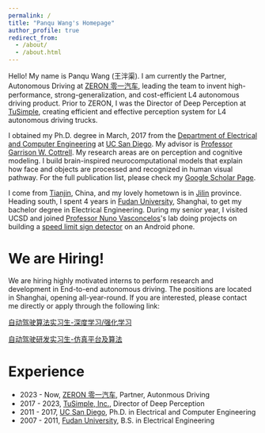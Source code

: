 ```yaml
---
permalink: /
title: "Panqu Wang's Homepage"
author_profile: true
redirect_from: 
  - /about/
  - /about.html
---
```


Hello! My name is Panqu Wang (王泮渠). I am currently the Partner, Autonomous Driving at [ZERON 零一汽车](https://zeron.jobs.feishu.cn/campus/), leading the team to invent high-performance, strong-generalization, and cost-efficient L4 autonomous driving product. Prior to ZERON, I was the Director of Deep Perception at [TuSimple](http://www.tusimple.com/about-en.html), creating efficient and effective perception system for L4 autonomous driving trucks.
                          
I obtained my Ph.D. degree in March, 2017 from the [Department of Electrical and Computer Engineering](http://www.ece.ucsd.edu/) at [UC San Diego](http://www.ucsd.edu/). My advisor is [Professor Garrison W. Cottrell](http://cseweb.ucsd.edu/users/gary/). My research areas are on perception and cognitive modeling. I build brain-inspired neurocomputational models that explain how face and objects are processed and recognized in human visual pathway. For the full publication list, please check my [Google Scholar Page](https://scholar.google.com/citations?user=z1CFfzwAAAAJ&hl=en&authuser=1).

I come from [Tianjin](http://en.wikipedia.org/wiki/Tianjin), China, and my lovely hometown is in [Jilin](https://en.wikipedia.org/wiki/Jilin) province. Heading south, I spent 4 years in [Fudan University](http://www.fudan.edu.cn/englishnew/), Shanghai, to get my bachelor degree in Electrical Engineering. During my senior year, I visited UCSD and joined [Professor Nuno Vasconcelos](http://www.svcl.ucsd.edu/~nuno/)'s lab doing projects on building a [speed limit sign detector](http://www.svcl.ucsd.edu/~wpqmanu/) on an Android phone.


We are Hiring!
======
We are hiring highly motivated interns to perform research and development in End-to-end autonomous driving. The positions are located in Shanghai, opening all-year-round. If you are interested, please contact me directly or apply through the following link:

[自动驾驶算法实习生-深度学习/强化学习](https://www.shixiseng.com/intern/inn_lhr7a9yuco3t)

[自动驾驶研发实习生-仿真平台及算法](https://www.shixiseng.com/intern/inn_0t7ijtuyo3ex)


Experience
======
- 2023 - Now, [ZERON 零一汽车](https://zeron.jobs.feishu.cn/campus/), Partner, Autonmous Driving            
- 2017 - 2023, [TuSimple, Inc.](http://www.tusimple.com/about-en.html), Director of Deep Perception
- 2011 - 2017, [UC San Diego](http://www.ucsd.edu/), Ph.D. in Electrical and Computer Engineering
- 2007 - 2011, [Fudan University](http://www.fudan.edu.cn/englishnew/), B.S. in Electrical Engineering